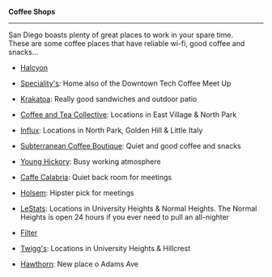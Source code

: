 **Coffee Shops**

-----------

San Diego boasts plenty of great places to work in your spare time.  
These are some coffee places that have reliable wi-fi, good coffee and snacks...

- [Halcyon](http://halcyoncoffeebar.com/location/san-diego)

- [Speciality's](https://www.specialtys.com/default.aspx): Home also of the Downtown Tech Coffee Meet Up

- [Krakatoa](http://krakatoacafe.com/): Really good sandwiches and outdoor patio

- [Coffee and Tea Collective](http://www.coffeeandteacollective.com/): Locations in East Village & North Park

- [Influx](http://www.influxcafe.com/): Locations in North Park, Golden Hill & Little Italy

- [Subterranean Coffee Boutique](http://www.subterraneancoffeeboutique.com/): Quiet and good coffee and snacks

- [Young Hickory](http://younghickory.com/): Busy working atmosphere

- [Caffe Calabria](http://caffecalabria.com/): Quiet back room for meetings

- [Holsem](http://www.holsemcoffee.com/): Hipster pick for meetings

- [LeStats](http://lestats.coffee/): Locations in University Heights & Normal Heights. The Normal Heights is open 24 hours if you ever need to pull an all-nighter

- [Filter]()

- [Twigg's](http://www.twiggs.org/): Locations in University Heights & Hillcrest

- [Hawthorn](http://hawthorncoffee.com/index.html): New place o Adams Ave
